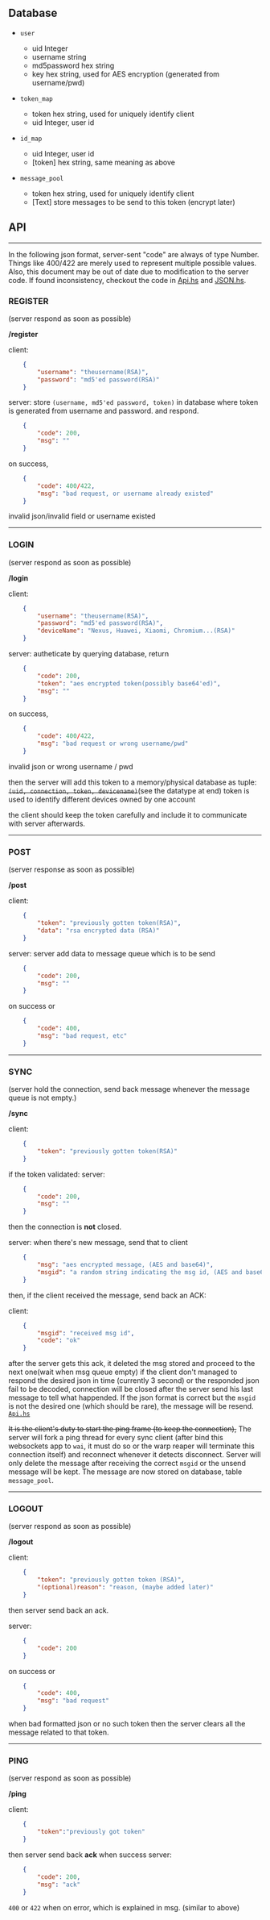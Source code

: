 ## Database

- `user`
	- uid		Integer
	- username	string
	- md5password	hex string
	- key		hex string, used for AES encryption (generated from username/pwd)

- `token_map`
	- token		hex string, used for uniquely identify client
	- uid		Integer, user id

- `id_map`
	- uid		Integer, user id
	- [token]	hex string, same meaning as above

- `message_pool`
	- token		hex string, used for uniquely identify client
	- [Text]	store messages to be send to this token (encrypt later)

## API
--------------------------------------------------------------------------------
In the following json format, server-sent "code" are always of type Number.
Things like 400/422 are merely used to represent multiple possible values.
Also, this document may be out of date due to modification to the server code.
If found inconsistency, checkout the code in [Api.hs](src/Api.hs) and 
[JSON.hs](src/JSON.hs).

### REGISTER
(server respond as soon as possible)

**/register**

client:
```json
	{
		"username": "theusername(RSA)",
		"password": "md5'ed password(RSA)"
	}
```

server: store `(username, md5'ed password, token)` in database where 
token is generated from username and password. and respond.

```json
	{
		"code": 200,
		"msg": ""
	}
```	
on success,
```json
	{
		"code": 400/422,
		"msg": "bad request, or username already existed"
	}
```
invalid json/invalid field or username existed

--------------------------------------------------------------------------------

### LOGIN

(server respond as soon as possible)

**/login**

client:
```json
	{
		"username": "theusername(RSA)",
		"password": "md5'ed password(RSA)",
		"deviceName": "Nexus, Huawei, Xiaomi, Chromium...(RSA)"
	}
```
server: autheticate by querying database, return
```json
	{
		"code": 200,
		"token": "aes encrypted token(possibly base64'ed)",
		"msg": ""
	}
```
on success,
```json
	{
		"code": 400/422,
		"msg": "bad request or wrong username/pwd"
	}
```
invalid json or wrong username / pwd

then the server will add this token to a memory/physical database as
tuple: ~~`(uid, connection, token, devicename)`~~(see the datatype at end)
token is used to identify different devices owned by one account

the client should keep the token carefully and include it to communicate
with server afterwards.

--------------------------------------------------------------------------------

### POST

(server response as soon as possible)

**/post**

client:
```json
	{
		"token": "previously gotten token(RSA)",
		"data": "rsa encrypted data (RSA)"
	}
```
server: server add data to message queue which is to be send
```json
	{
		"code": 200,
		"msg": ""
	}
```
on success or
```json
	{
		"code": 400,
		"msg": "bad request, etc"
	}
```

--------------------------------------------------------------------------------
### SYNC

(server hold the connection, send back message whenever the message queue
is not empty.)

**/sync**

client:
```json
	{
		"token": "previously gotten token(RSA)"
	}
```

if the token validated:
server:
```json
	{
		"code": 200,
		"msg": ""
	}
```

then the connection is **not** closed.

server: when there's new message, send that to client
```json
	{
		"msg": "aes encrypted message, (AES and base64)",
		"msgid": "a random string indicating the msg id, (AES and base64)"
	}
```

then, if the client received the message, send back an ACK:

client:
```json
	{
		"msgid": "received msg id",
		"code": "ok"
	}
```
after the server gets this ack, it deleted the msg stored and proceed 
to the next one(wait when msg queue empty)
if the client don't managed to respond the desired json in time (currently
3 second) or the responded json fail to be decoded, connection will be closed
after the server send his last message to tell what happended.
If the json format is correct but the `msgid` is not the desired one (which
should be rare), the message will be resend.
[`Api.hs`](src/Api.hs#L214-L242)
		
~~It is the client's duty to start the ping frame (to keep the connection),~~
The server will fork a ping thread for every sync client (after bind this
websockets app to `wai`, it must do so or the warp reaper will terminate
this connection itself) and reconnect whenever it detects disconnect. 
Server will only delete the message after receiving the correct `msgid` or the
unsend message will be kept.  The message are now stored on database,
table `message_pool`.

--------------------------------------------------------------------------------

### LOGOUT

(server respond as soon as possible)

**/logout**

client:
```json
	{
		"token": "previously gotten token (RSA)",
		"(optional)reason": "reason, (maybe added later)"
	}
```
then server send back an ack.

server:
```json
	{
		"code": 200
	}
```
on success or
```json
	{
		"code": 400,
		"msg": "bad request"
	}
```
when bad formatted json or no such token then the server clears 
all the message related to that token.

--------------------------------------------------------------------------------

### PING

(server respond as soon as possible)

**/ping**

client:
```json
	{
		"token":"previously got token"
	}
```
then server send back **ack** when success
server:
```json
	{
		"code": 200,
		"msg": "ack"
	}
```
`400` or `422` when on error, which is explained in msg. (similar to above)

